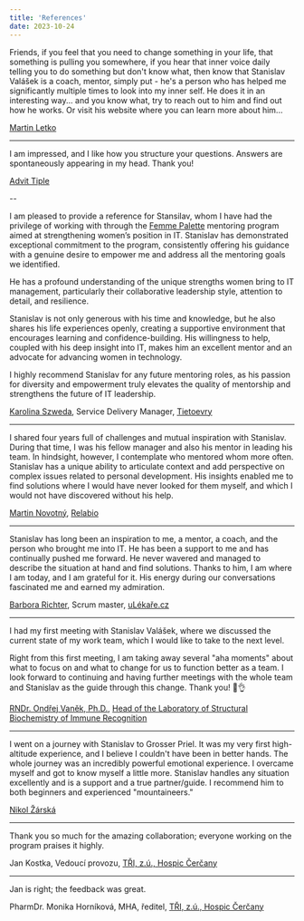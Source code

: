 ```yaml
---
title: 'References'
date: 2023-10-24
---
```


Friends, if you feel that you need to change something in your life, that something is pulling you somewhere, if you hear that inner voice daily telling you to do something but don't know what, then know that Stanislav Valášek is a coach, mentor, simply put - he's a person who has helped me significantly multiple times to look into my inner self. He does it in an interesting way... and you know what, try to reach out to him and find out how he works. Or visit his website where you can learn more about him...

[Martin Letko](https://www.facebook.com/martin.letko.37)

---

I am impressed, and I like how you structure your questions. Answers are spontaneously appearing in my head. Thank you!

[Advit Tiple](https://www.linkedin.com/in/advittiple/)

--

I am pleased to provide a reference for Stansilav, whom I have had the privilege of working with through the [Femme Palette](https://www.femmepalette.com) mentoring program aimed at strengthening women’s position in IT. Stanislav has demonstrated exceptional commitment to the program, consistently offering his guidance with a genuine desire to empower me and address all the mentoring goals we identified.

He has a profound understanding of the unique strengths women bring to IT management, particularly their collaborative leadership style, attention to detail, and resilience. 

Stanislav is not only generous with his time and knowledge, but he also shares his life experiences openly, creating a supportive environment that encourages learning and confidence-building. His willingness to help, coupled with his deep insight into IT, makes him an excellent mentor and an advocate for advancing women in technology.

I highly recommend Stanislav for any future mentoring roles, as his passion for diversity and empowerment truly elevates the quality of mentorship and strengthens the future of IT leadership.

[Karolina Szweda](https://www.linkedin.com/in/karolina-szweda-18103099/), Service Delivery Manager, [Tietoevry](https://www.tietoevry.com)

---

I shared four years full of challenges and mutual inspiration with Stanislav. During that time, I was his fellow manager and also his mentor in leading his team. In hindsight, however, I contemplate who mentored whom more often. Stanislav has a unique ability to articulate context and add perspective on complex issues related to personal development. His insights enabled me to find solutions where I would have never looked for them myself, and which I would not have discovered without his help.

[Martin Novotný](https://www.linkedin.com/in/marnovot/), [Relabio](https://www.relabio.com)

---

Stanislav has long been an inspiration to me, a mentor, a coach, and the person who brought me into IT. He has been a support to me and has continually pushed me forward. He never wavered and managed to describe the situation at hand and find solutions. Thanks to him, I am where I am today, and I am grateful for it. His energy during our conversations fascinated me and earned my admiration.

[Barbora Richter](https://www.linkedin.com/in/barbora-richter-8185841a9/), Scrum master, [uLékaře.cz](https://www.ulekare.cz)

---

I had my first meeting with Stanislav Valášek, where we discussed the current state of my work team, which I would like to take to the next level.

Right from this first meeting, I am taking away several "aha moments" about what to focus on and what to change for us to function better as a team. I look forward to continuing and having further meetings with the whole team and Stanislav as the guide through this change. Thank you! 🙏👌

[RNDr. Ondřej Vaněk, Ph.D.](https://web.natur.cuni.cz/biochem/structimmuno/cv-ondrej-vanek/), [Head of the Laboratory of Structural Biochemistry of Immune Recognition](https://web.natur.cuni.cz/biochem/structimmuno/)

---

I went on a journey with Stanislav to Grosser Priel. It was my very first high-altitude experience, and I believe I couldn't have been in better hands. The whole journey was an incredibly powerful emotional experience. I overcame myself and got to know myself a little more. Stanislav handles any situation excellently and is a support and a true partner/guide. I recommend him to both beginners and experienced "mountaineers."

[Nikol Žárská](https://www.linkedin.com/in/nikolzarska/)

---

Thank you so much for the amazing collaboration; everyone working on the program praises it highly.

Jan Kostka, Vedoucí provozu, [TŘI, z.ú., Hospic Čerčany](https://hospic-cercany.cz)

---

Jan is right; the feedback was great.

PharmDr. Monika Horníková, MHA, ředitel, [TŘI, z.ú., Hospic Čerčany](https://hospic-cercany.cz)